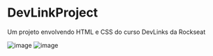 # DevLinkProject
Um projeto envolvendo HTML e CSS do curso DevLinks da Rockseat


![image](https://github.com/EmanuelSal/DevLinkProject/assets/87650517/aa023ab9-556e-4ed0-9043-000e9e828c8b)
![image](https://github.com/EmanuelSal/DevLinkProject/assets/87650517/1299d9a9-f7a8-44e4-904d-dc3878e680fc)
